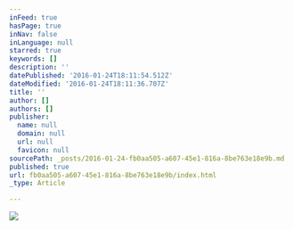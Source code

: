 ```yaml
---
inFeed: true
hasPage: true
inNav: false
inLanguage: null
starred: true
keywords: []
description: ''
datePublished: '2016-01-24T18:11:54.512Z'
dateModified: '2016-01-24T18:11:36.707Z'
title: ''
author: []
authors: []
publisher:
  name: null
  domain: null
  url: null
  favicon: null
sourcePath: _posts/2016-01-24-fb0aa505-a607-45e1-816a-8be763e18e9b.md
published: true
url: fb0aa505-a607-45e1-816a-8be763e18e9b/index.html
_type: Article

---
```

![](https://the-grid-user-content.s3-us-west-2.amazonaws.com/6dc271a5-1888-4080-b10a-2bd0c5d73f14.jpg)
